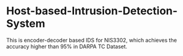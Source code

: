 # Host-based-Intrusion-Detection-System
This is encoder-decoder based IDS for NIS3302, which achieves the accuracy higher than 95% in DARPA TC  Dataset.
